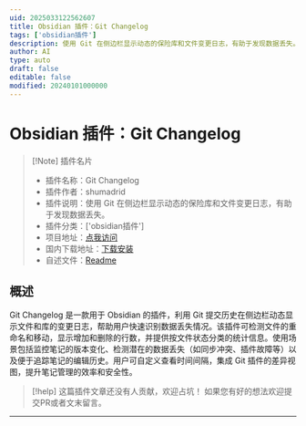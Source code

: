 ```yaml
---
uid: 2025033122562607
title: Obsidian 插件：Git Changelog
tags: ['obsidian插件']
description: 使用 Git 在侧边栏显示动态的保险库和文件变更日志，有助于发现数据丢失。
author: AI
type: auto
draft: false
editable: false
modified: 20240101000000
---
```


# Obsidian 插件：Git Changelog

> [!Note] 插件名片
> - 插件名称：Git Changelog
> - 插件作者：shumadrid
> - 插件说明：使用 Git 在侧边栏显示动态的保险库和文件变更日志，有助于发现数据丢失。
> - 插件分类：['obsidian插件']
> - 项目地址：[点我访问](https://github.com/shumadrid/obsidian-git-changelog)
> - 国内下载地址：[下载安装](https://pkmer.cn/products/plugin/pluginMarket/?git-changelog)
> - 自述文件：[Readme](https://ghproxy.net/https://raw.githubusercontent.com/shumadrid/obsidian-git-changelog/main/README.md)



## 概述

Git Changelog 是一款用于 Obsidian 的插件，利用 Git 提交历史在侧边栏动态显示文件和库的变更日志，帮助用户快速识别数据丢失情况。该插件可检测文件的重命名和移动，显示增加和删除的行数，并提供按文件状态分类的统计信息。使用场景包括监控笔记的版本变化、检测潜在的数据丢失（如同步冲突、插件故障等）以及便于追踪笔记的编辑历史。用户可自定义查看时间间隔，集成 Git 插件的差异视图，提升笔记管理的效率和安全性。


> [!help] 
> 这篇插件文章还没有人贡献，欢迎占坑！
> 如果您有好的想法欢迎提交PR或者文末留言。
> 

---



